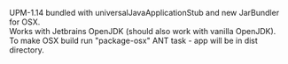 UPM-1.14  bundled with universalJavaApplicationStub and new JarBundler for OSX. <br />
Works with Jetbrains OpenJDK (should also work with vanilla OpenJDK). <br />
To make OSX build run "package-osx" ANT task - app will be in dist directory.
